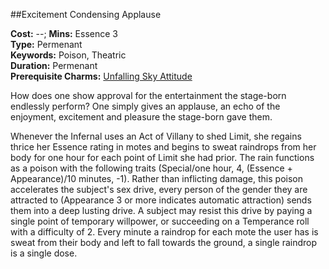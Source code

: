 ##Excitement Condensing Applause

**Cost:** --; **Mins:** Essence 3<br />
**Type:** Permenant<br />
**Keywords:** Poison, Theatric<br />
**Duration:** Permenant<br />
**Prerequisite Charms:** [Unfalling Sky Attitude](unfalling.sky.attitude.markdown)

How does one show approval for the entertainment the stage-born endlessly perform?
One simply gives an applause, an echo of the enjoyment, excitement and pleasure the stage-born gave them.

Whenever the Infernal uses an Act of Villany to shed Limit, she regains thrice her Essence rating in motes and begins to sweat raindrops from her body for one hour for each point of Limit she had prior.
The rain functions as a poison with the following traits (Special/one hour, 4, (Essence + Appearance)/10 minutes, -1).
Rather than inflicting damage, this poison accelerates the subject's sex drive, every person of the gender they are attracted to (Appearance 3 or more indicates automatic attraction) sends them into a deep lusting drive.
A subject may resist this drive by paying a single point of temporary willpower, or succeeding on a Temperance roll with a difficulty of 2.
Every minute a raindrop for each mote the user has is sweat from their body and left to fall towards the ground, a single raindrop is a single dose.
